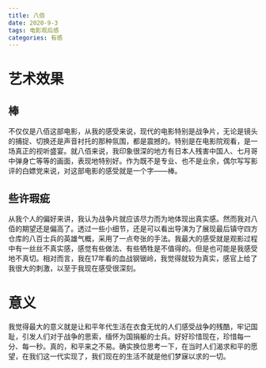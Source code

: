 ```yaml
---
title: 八佰 
date: 2020-9-3
tags: 电影观后感
categories: 有感
---
```

# 艺术效果

## 棒

不仅仅是八佰这部电影，从我的感受来说，现代的电影特别是战争片，无论是镜头的捕捉、切换还是声音衬托的那种氛围，都是震撼的。特别是在电影院观看，是一场真正的视听盛宴。就八佰来说，我印象很深的地方有日本人残害中国人、七月哥中弹身亡等等的画面，表现地特别好。作为既不是专业、也不是业余，偶尔写写影评的白嫖党来说，对这部电影的感受就是一个字——棒。

<!-- more -->

## 些许瑕疵

从我个人的偏好来讲，我认为战争片就应该尽力而为地体现出真实感。然而我对八佰的期望还是偏高了。透过一些小细节，还是可以看出导演为了展现最后镇守四方仓库的八百士兵的英雄气概，采用了一点夸张的手法。我最大的感受就是观影过程中有一丝丝不真实感，感觉有些做法、有些牺牲是不值得的。但是也可能是我感受地不真切。相对而言，我在17年看的血战钢锯岭，我觉得就较为真实，感官上给了我很大的刺激，以至于我现在感受很深刻。

# 意义

我觉得最大的意义就是让和平年代生活在衣食无忧的人们感受战争的残酷，牢记国耻，引发人们对于战争的思索，缅怀为国捐躯的士兵。好好珍惜现在，珍惜每一分、每一秒。真的，和平来之不易。确实换位思考一下，在当时人们渴求和平的愿望，在我们这一代实现了，我们现在的生活不就是他们梦寐以求的一切。
